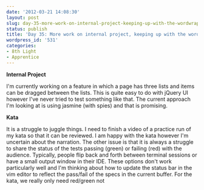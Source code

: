 ```yaml
---
date: '2012-03-21 14:08:30'
layout: post
slug: day-35-more-work-on-internal-project-keeping-up-with-the-wordwrap-kata
status: publish
title: 'Day 35: More work on internal project, keeping up with the wordwrap kata'
wordpress_id: '531'
categories:
- 8th Light
- Apprentice
---
```


**Internal Project**

I'm currently working on a feature in which a page has three lists and items can be dragged between the lists. This is quite easy to do with jQuery UI however I've never tried to test something like that. The current approach I'm looking at is using jasmine (with spies) and that is promising.

**Kata**

It is a struggle to juggle things. I need to finish a video of a practice run of my kata so that it can be reviewed. I am happy with the kata however I'm uncertain about the narration. The other issue is that it is always a struggle to share the status of the tests passing (green) or failing (red) with the audience. Typically, people flip back and forth between terminal sessions or have a small output window in their IDE. These options don't work particularly well and I'm thinking about how to update the status bar in the vim editor to reflect the pass/fail of the specs in the current buffer. For the kata, we really only need red/green not
